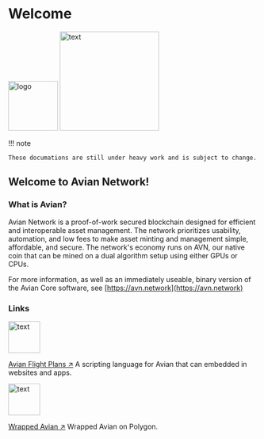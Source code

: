 # Welcome

<img src="https://aviannetwork.github.io/avian-docs/assets/img/image31.png" alt="logo" width="100"/>
<img src="https://aviannetwork.github.io/avian-docs/assets/img/image5.png" alt="text" width="200"/>

!!! note

    These documations are still under heavy work and is subject to change.    

## Welcome to Avian Network!
### What is Avian?

Avian Network is a proof-of-work secured blockchain designed
for efficient and interoperable asset management. The network prioritizes
usability, automation, and low fees to make asset minting and management
simple, affordable, and secure. The network's economy runs on AVN, our
native coin that can be mined on a dual algorithm setup using either GPUs
or CPUs.

For more information, as well as an immediately useable, binary version of
the Avian Core software, see [https://avn.network](https://avn.network)

### Links

<img src="https://aviannetwork.github.io/avian-docs/assets/svg/afp.svg" alt="text" width="64"/>

[Avian Flight Plans ↗](flightplans) 
A scripting language for Avian that can embedded in websites and apps.

<img src="https://aviannetwork.github.io/avian-docs/assets/img/wavn.png" alt="text" width="64"/>

[Wrapped Avian ↗](wAVN/what-is-wavn) 
Wrapped Avian on Polygon.
